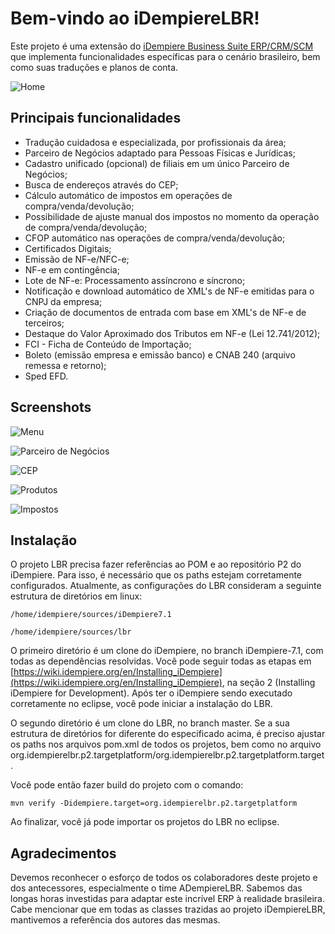 # Bem-vindo ao iDempiereLBR!
Este projeto é uma extensão do [iDempiere Business Suite ERP/CRM/SCM](https://github.com/idempiere/idempiere) que implementa funcionalidades específicas para o cenário brasileiro, bem como suas traduções e planos de conta.

![Home](https://raw.githubusercontent.com/idempierelbr/idempierelbr/master/org.idempierelbr.core/data/screenshots/home.png)

## Principais funcionalidades
-   Tradução cuidadosa e especializada, por profissionais da área;
-   Parceiro de Negócios adaptado para Pessoas Físicas e Jurídicas;
-   Cadastro unificado (opcional) de filiais em um único Parceiro de Negócios;
-   Busca de endereços através do CEP;
-   Cálculo automático de impostos em operações de compra/venda/devolução;
-   Possibilidade de ajuste manual dos impostos no momento da operação de compra/venda/devolução;
-   CFOP automático nas operações de compra/venda/devolução;
-   Certificados Digitais;
-   Emissão de NF-e/NFC-e;
-   NF-e em contingência;
-   Lote de NF-e: Processamento assíncrono e síncrono;
-   Notificação e download automático de XML's de NF-e emitidas para o CNPJ da empresa;
-   Criação de documentos de entrada com base em XML's de NF-e de terceiros;
-   Destaque do Valor Aproximado dos Tributos em NF-e (Lei 12.741/2012);
-   FCI - Ficha de Conteúdo de Importação;
-   Boleto (emissão empresa e emissão banco) e CNAB 240 (arquivo remessa e retorno);
-   Sped EFD.

## Screenshots
![Menu](https://raw.githubusercontent.com/idempierelbr/idempierelbr/master/org.idempierelbr.core/data/screenshots/menu.png)

![Parceiro de Negócios](https://raw.githubusercontent.com/idempierelbr/idempierelbr/master/org.idempierelbr.core/data/screenshots/bpartner.png)

![CEP](https://raw.githubusercontent.com/idempierelbr/idempierelbr/master/org.idempierelbr.core/data/screenshots/cep.png)

![Produtos](https://raw.githubusercontent.com/idempierelbr/idempierelbr/master/org.idempierelbr.core/data/screenshots/product.png)

![Impostos](https://raw.githubusercontent.com/idempierelbr/idempierelbr/master/org.idempierelbr.core/data/screenshots/taxes.png)

## Instalação
O projeto LBR precisa fazer referências ao POM e ao repositório P2 do iDempiere. Para isso, é necessário que os paths estejam corretamente configurados. Atualmente, as configurações do LBR consideram a seguinte estrutura de diretórios em linux:

`/home/idempiere/sources/iDempiere7.1`

`/home/idempiere/sources/lbr`

O primeiro diretório é um clone do iDempiere, no branch iDempiere-7.1, com todas as dependências resolvidas. Você pode seguir todas as etapas em [https://wiki.idempiere.org/en/Installing_iDempiere](https://wiki.idempiere.org/en/Installing_iDempiere), na seção 2 (Installing iDempiere for Development). Após ter o iDempiere sendo executado corretamente no eclipse, você pode iniciar a instalação do LBR.

O segundo diretório é um clone do LBR, no branch master. Se a sua estrutura de diretórios for diferente do especificado acima, é preciso ajustar os paths nos arquivos pom.xml de todos os projetos, bem como no arquivo org.idempierelbr.p2.targetplatform/org.idempierelbr.p2.targetplatform.target.

Você pode então fazer build do projeto com o comando:
 
`mvn verify -Didempiere.target=org.idempierelbr.p2.targetplatform`

Ao finalizar, você já pode importar os projetos do LBR no eclipse.


## Agradecimentos
Devemos reconhecer o esforço de todos os colaboradores deste projeto e dos antecessores, especialmente o time ADempiereLBR. Sabemos das longas horas investidas para adaptar este incrível ERP à realidade brasileira. Cabe mencionar que em todas as classes trazidas ao projeto iDempiereLBR, mantivemos a referência dos autores das mesmas.